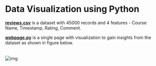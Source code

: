 # Data Visualization using Python


[**reviews.csv**](reviews.csv) is a dataset with 45000 records and 4 features -  Course Name, Timestamp, Rating, Comment.

[**webpage.py**](webpage.py) is a single page with visualization to gain insights from the dataset as shown in figure below.
<br /><br /><br />
![img](https://user-images.githubusercontent.com/90121447/155721815-107ec7e6-8bc0-4a69-91e0-c64e38828e15.png)
